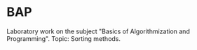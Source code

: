 # BAP
Laboratory work on the subject "Basics of Algorithmization and Programming". Topic: Sorting methods.
